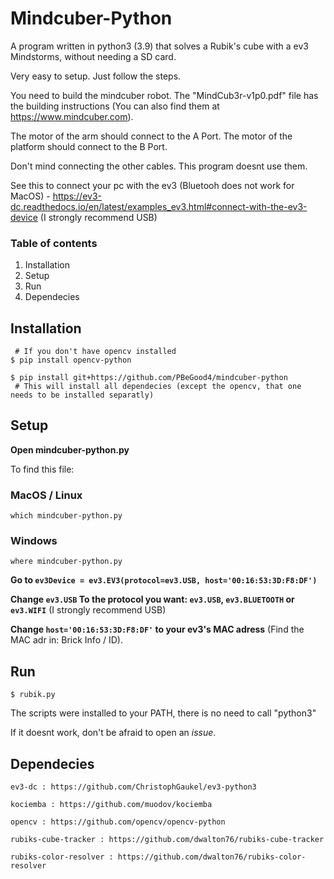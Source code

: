 # Mindcuber-Python
A program written in python3 (3.9) that solves a Rubik's cube with a ev3 Mindstorms, without needing a SD card.

Very easy to setup. Just follow the steps.

You need to build the mindcuber robot. The "MindCub3r-v1p0.pdf" file has the building instructions (You can also find them  at https://www.mindcuber.com).

The motor of the arm should connect to the A Port.
The motor of the platform should connect to the B Port.

Don't mind connecting the other cables. This program doesnt use them.

See this to connect your pc with the ev3 (Bluetooh does not work for MacOS) - https://ev3-dc.readthedocs.io/en/latest/examples_ev3.html#connect-with-the-ev3-device
(I strongly recommend USB)
### Table of contents
1. Installation
2. Setup
3. Run
4. Dependecies

## Installation

```
 # If you don't have opencv installed
$ pip install opencv-python

$ pip install git+https://github.com/PBeGood4/mindcuber-python
 # This will install all dependecies (except the opencv, that one needs to be installed separatly)
```

## Setup

**Open mindcuber-python.py**

To find this file:

### MacOS / Linux

```
which mindcuber-python.py
```

### Windows

```
where mindcuber-python.py
```

**Go to `ev3Device = ev3.EV3(protocol=ev3.USB, host='00:16:53:3D:F8:DF')`**

**Change `ev3.USB` To the protocol you want: `ev3.USB`, `ev3.BLUETOOTH` or `ev3.WIFI`** (I strongly recommend USB)

**Change `host='00:16:53:3D:F8:DF'` to your ev3's MAC adress** (Find the MAC adr in: Brick Info / ID).

 






## Run

```
$ rubik.py 
```

The scripts were installed to your PATH, there is no need to call "python3"

If it doesnt work, don't be afraid to open an *issue*.


## Dependecies

```
ev3-dc : https://github.com/ChristophGaukel/ev3-python3

kociemba : https://github.com/muodov/kociemba

opencv : https://github.com/opencv/opencv-python

rubiks-cube-tracker : https://github.com/dwalton76/rubiks-cube-tracker

rubiks-color-resolver : https://github.com/dwalton76/rubiks-color-resolver
```
